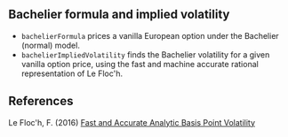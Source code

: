## Bachelier formula and implied volatility

- `bachelierFormula` prices a vanilla European option under the Bachelier (normal) model.
-  `bachelierImpliedVolatility` finds the Bachelier volatility for a given vanilla option price, using the fast and machine accurate rational representation of Le Floc'h.


## References

Le Floc'h, F. (2016) [Fast and Accurate Analytic Basis Point Volatility](https://papers.ssrn.com/sol3/papers.cfm?abstract_id=2420757)
